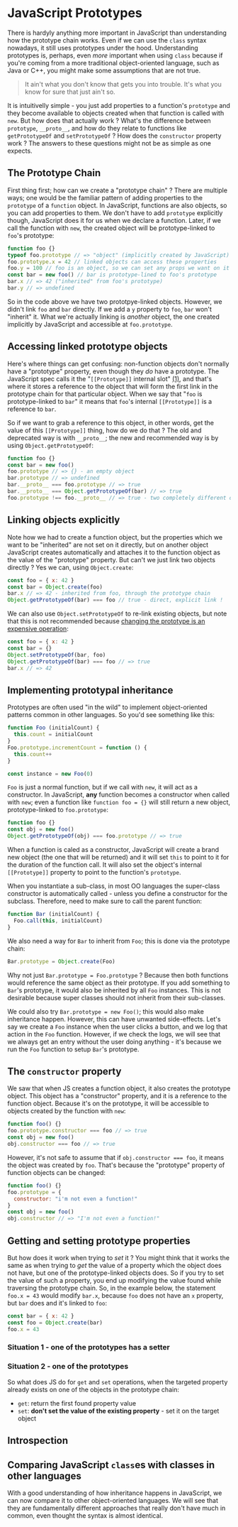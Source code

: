 # JavaScript Prototypes

There is hardyly anything more important in JavaScript than understanding how
the prototype chain works. Even if we can use the `class` syntax nowadays, it
still uses prototypes under the hood. Understanding prototypes is, perhaps,
even _more_ important when using `class` because if you're coming from a more
traditional object-oriented language, such as Java or C++, you might make some
assumptions that are not true.

> It ain't what you don't know that gets you into trouble. It's what you know for sure that just ain't so.

It is intuitivelly simple - you just add properties to a function's
`prototype` and they become available to objects created when that function
is called with `new`. But how does that actually work ? What's the
difference between `prototype`, `__proto__`, and how do they relate to
functions like `getPrototypeOf` and `setPrototypeOf` ? How does the
`constructor` property work ? The answers to these questions might not be as
simple as one expects.

## The Prototype Chain

First thing first; how can we create a "prototype chain" ? There are multiple
ways; one would be the familiar pattern of adding properties to the
`prototype` of a `function` object. In JavaScript, functions are also
objects, so you can add properties to them. We don't have to add `prototype`
explicitly though, JavaScript does it for us when we declare a function.
Later, if we call the function with `new`, the created object will be
prototype-linked to `foo`'s prototype:

```js
function foo {}
typeof foo.prototype // => "object" (implicitly created by JavaScript)
foo.prototype.x = 42 // linked objects can access these properties 
foo.y = 100 // foo is an object, so we can set any props we want on it
const bar = new foo() // bar is prototype-lined to foo's prototype
bar.x // => 42 ("inherited" from foo's prototype)
bar.y // => undefined
```

So in the code above we have two prototpye-linked objects. However, we didn't
link `foo` and `bar` directly. If we add a `y` property to `foo`, `bar` won't
"inherit" it. What we're actually linking is _another_ object, the one
created implicitly by JavaScript and accessible at `foo.prototype`.

## Accessing linked prototype objects

Here's where things can get confusing: non-function objects don't
normally have a "prototype" property, even though they _do_ have a prototype.
The JavaScript spec calls it the "`[[Prototype]]` internal slot" [(1)](http://www.ecma-international.org/ecma-262/6.0/index.html#sec-ordinary-object-internal-methods-and-internal-slots), and that's
where it stores a reference to the object that will form the first link in
the prototype chain for that particular object. When we say that "`foo` is
prototype-linked to `bar`" it means that `foo`'s internal `[[Prototype]]` is
a reference to `bar`.

So if we want to grab a reference to this object, in other words, get the
value of this `[[Prototype]]` thing, how do we do that ? The old and
deprecated way is with `__proto__`; the new and recommended way is by using
`Object.getPrototypeOf`:

```js
function foo {}
const bar = new foo()
foo.prototype // => {} - an empty object
bar.prototype // => undefined
bar.__proto__ === foo.prototype // => true
bar.__proto__ === Object.getPrototypeOf(bar) // => true
foo.prototype !== foo.__proto__ // => true - two completely different objects
```

## Linking objects explicitly

Note how we had to create a function object, but the properties which we want
to be "inherited" are not set on it directly, but on another object
JavaScript creates automatically and attaches it to the function object as
the value of the "prototype" property. But can't we just link two objects
directly ? Yes we can, using `Object.create`:

```js
const foo = { x: 42 }
const bar = Object.create(foo)
bar.x // => 42 - inherited from foo, through the prototype chain
Object.getPrototypeOf(bar) === foo // true - direct, explicit link !
```

We can also use `Object.setPrototypeOf` to re-link existing objects, but note
that this is not recommended because [changing the prototype is an expensive
operation](https://developer.mozilla.org/en-US/docs/Web/JavaScript/Reference/Global_Objects/Object/setPrototypeOf):

```js
const foo = { x: 42 }
const bar = {}
Object.setPrototypeOf(bar, foo)
Object.getPrototypeOf(bar) === foo // => true
bar.x // => 42
```

## Implementing prototypal inheritance

Prototypes are often used "in the wild" to implement object-oriented patterns
common in other languages. So you'd see something like this:

```js
function Foo (initialCount) {
  this.count = initialCount
}
Foo.prototype.incrementCount = function () {
  this.count++
}

const instance = new Foo(0)
```

`Foo` is just a normal function, but if we call with `new`, it will act as a
constructor. In JavaScript, **any** function becomes a constructor when
called with `new`; even a function like `function foo = {}` will still return
a new object, prototype-linked to `foo.prototype`:

```js
function foo {}
const obj = new foo()
Object.getPrototypeOf(obj) === foo.prototype // => true
```

When a function is caled as a constructor, JavaScript will create a brand new
object (the one that will be returned) and it will set `this` to point to it
for the duration of the function call. It will also set the object's internal
`[[Prototype]]` property to point to the function's `prototype`.

When you instantiate a sub-class, in most OO languages the super-class
constructor is automatically called - unless you define a constructor for the
subclass. Therefore, need to make sure to call the parent function:

```js
function Bar (initialCount) {
  Foo.call(this, initialCount)
}
```
We also need a way for `Bar` to inherit from `Foo`; this is done via the
prototype chain:

```js
Bar.prototype = Object.create(Foo)
```

Why not just `Bar.prototype = Foo.prototype` ? Because then both functions
would reference the same object as their prototype. If you add something to
`Bar`'s prototype, it would also be inherited by all `Foo` instances. This is
not desirable because super classes should not inherit from their
sub-classes.

We could also try `Bar.prototype = new Foo()`; this would also make
inheritance happen. However, this can have unwanted side-effects. Let's say
we create a `Foo` instance when the user clicks a button, and we log that
action in the `Foo` function. However, if we check the logs, we will see that
we always get an entry without the user doing anything - it's because we run
the `Foo` function to setup `Bar`'s prototype.

## The `constructor` property

We saw that when JS creates a function object, it also creates the prototype
object. This object has a "constructor" property, and it is a reference to
the function object. Because it's on the prototype, it will be accessible
to objects created by the function with `new`:

```js
function foo() {}
foo.prototype.constructor === foo // => true
const obj = new foo()
obj.constructor === foo // => true
```

However, it's not safe to assume that if `obj.constructor === foo`, it means
the object was created by `foo`. That's because the "prototype" property of
function objects can be changed:

```js
function foo() {}
foo.prototype = {
  constructor: "i'm not even a function!"
}
const obj = new foo()
obj.constructor // => "I'm not even a function!"
```

## Getting and setting prototype properties

But how does it work when trying to _set_ it ? You might think that it works
the same as when trying to _get_ the value of a property which the object
does not have, but one of the prototype-linked objects does. So if you try to
set the value of such a property, you end up modifying the value found while
traversing the prototype chain. So, in the example below, the statement
`foo.x = 43` would modify `bar.x`, because `foo` does not have an `x`
property, but `bar` does and it's linked to `foo`:

```js
const bar = { x: 42 }
const foo = Object.create(bar)
foo.x = 43
```
### Situation 1 - one of the prototypes has a setter

### Situation 2 - one of the prototypes 

So what does JS do for `get` and `set` operations, when the targeted property already
exists on one of the objects in the prototype chain:

- `get`: return the first found property value
- `set`: **don't set the value of the existing property** - set it on the target object

## Introspection

## Comparing JavaScript `class`es with classes in other languages

With a good understanding of how inheritance happens in JavaScript, we can
now compare it to other object-oriented languages. We will see that they are
fundamentally different approaches that really don't have much in common,
even thought the syntax is almost identical.
